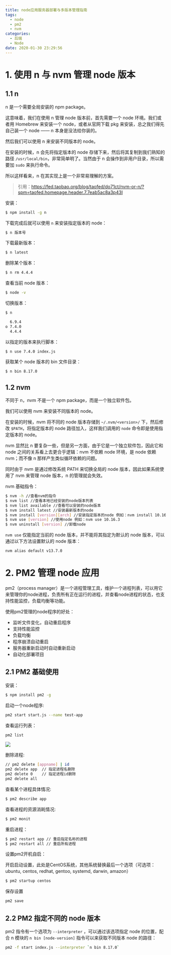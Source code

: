 ```yaml
---
title: node应用服务器部署与多版本管理指南
tags:
  - node
  - pm2
  - nvm
categories:
  - 后端
  - Node
date: 2020-01-30 23:29:56
---
```


# 1. 使用 n 与 nvm 管理 node 版本

## 1.1 n

n 是一个需要全局安装的 npm package。

这意味着，我们在使用 n 管理 node 版本前，首先需要一个 node 环境。我们或者用 Homebrew 来安装一个 node，或者从官网下载 pkg 来安装，总之我们得先自己装一个 node —— n 本身是没法给你装的。

然后我们可以使用 n 来安装不同版本的 node。

在安装的时候，n 会先将指定版本的 node 存储下来，然后将其复制到我们熟知的路径 `/usr/local/bin`，非常简单明了。当然由于 n 会操作到非用户目录，所以需要加 `sudo` 来执行命令。

所以这样看来，n 在其实现上是一个非常易理解的方案。

> 引用：https://fed.taobao.org/blog/taofed/do71ct/nvm-or-n/?spm=taofed.homepage.header.7.7eab5ac8a3p43I

安装：

```sh
$ npm install -g n
```

下载完成后就可以使用 `n` 来安装指定版本的 node：

```sh
$ n 版本号
```

下载最新版本：

```sh
$ n latest
```

删除某个版本：

```sh
$ n rm 4.4.4
```

查看当前 node 版本：

```sh
$ node -v
```

切换版本：

```sh
$ n

  6.9.4
ο 7.4.0
  4.4.4
```

以指定的版本来执行脚本：

```sh
$ n use 7.4.0 index.js
```

获取某个 node 版本的 bin 文件目录：

```sh
$ n bin 8.17.0
```

## 1.2 nvm

不同于 n，nvm 不是一个 npm package，而是一个独立软件包。

我们可以使用 nvm 来安装不同版本的 node。

在安装的时候，nvm 将不同的 node 版本存储到 `~/.nvm/<version>/` 下，然后修改 `$PATH`，将指定版本的 node 路径加入，这样我们调用的 `node` 命令即是使用指定版本的 node。

nvm 显然比 n 要复杂一些，但是另一方面，由于它是一个独立软件包，因此它和 node 之间的关系看上去更合乎逻辑：nvm 不依赖 node 环境，是 node 依赖 nvm；而不像 n 那样产生类似循环依赖的问题。

同时由于 nvm 是通过修改系统 PATH 来切换全局的 node 版本，因此如果系统使用了 nvm 来管理 node 版本，n 的管理就会失效。

nvm 基础指令：

```sh
$ nvm -h //查看nvm的指令
$ nvm list //查看本地已经安装的node版本列表
$ nvm list available //查看可以安装的node版本
$ nvm install latest //安装最新版本的node
$ nvm install [version][arch] //安装指定版本的node 例如：nvm install 10.16.3 安装node v10.16.3 arch表示电脑的位数 如果电脑需要安装32位的， 则运行：nvm install 10.16.3 32
$ nvm use [version] //使用node 例如：nvm use 10.16.3
$ nvm uninstall [version] //卸载node
```

`nvm use` 仅能指定当前的 node 版本，并不能将其指定为默认的 node 版本，可以通过以下方法设置默认的 node 版本：

```sh
nvm alias default v13.7.0
```

# 2. PM2 管理 node 应用

pm2（process manager）是一个进程管理工具，维护一个进程列表，可以用它来管理你的node进程，负责所有正在运行的进程，并查看node进程的状态，也支持性能监控，负载均衡等功能。

使用pm2管理的node程序的好处：

- 监听文件变化，自动重启程序
- 支持性能监控
- 负载均衡
- 程序崩溃自动重启
- 服务器重新启动时自动重新启动
- 自动化部署项目

## 2.1 PM2 基础使用

安装：

```sh
$ npm install pm2 -g 
```

启动一个node程序: 

```sh
pm2 start start.js --name test-app
```

查看运行列表：

```sh
pm2 list 
```

![](https://i.loli.net/2020/01/30/o8N1qWATgluyaE4.png)

删除进程:

```sh
// pm2 delete [appname] | id
pm2 delete app  // 指定进程名删除
pm2 delete 0    // 指定进程id删除
pm2 delete all
```

查看某个进程具体情况: 

```sh
$ pm2 describe app
```

查看进程的资源消耗情况: 

```sh
$ pm2 monit
```

重启进程：

```sh
$ pm2 restart app // 重启指定名称的进程
$ pm2 restart all // 重启所有进程
```

设置pm2开机自启：

开启启动设置，此处是CentOS系统，其他系统替换最后一个选项（可选项：ubuntu, centos, redhat, gentoo, systemd, darwin, amazon）

```sh
$ pm2 startup centos 
```

保存设置

```sh
pm2 save
```

## 2.2 PM2 指定不同的 node 版本

pm2 指令有一个选项为 `--interpreter` ，可以通过该选项指定 node 的位置，配合 n 模块的 `n bin [node-version]` 指令可以来获取不同版本 node 的路径：

```sh
pm2 -f start index.js --interpreter `n bin 8.17.0`
```